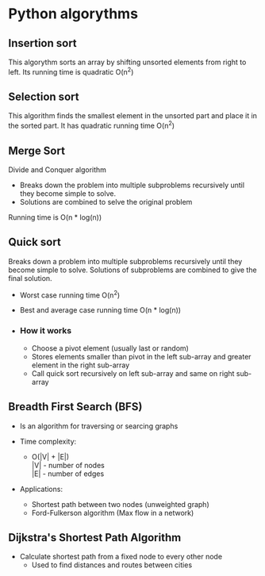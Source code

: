 # Python algorythms

## Insertion sort
This algorythm sorts an array by shifting unsorted elements from right to left.
Its running time is quadratic O(n<sup>2</sup>) 

## Selection sort
This algorithm finds the smallest element in the unsorted part and place it in the sorted part.
It has quadratic running time O(n<sup>2</sup>)

## Merge Sort
Divide and Conquer algorithm
-   Breaks down the problem into multiple subproblems recursively until they become simple to solve.
-   Solutions are combined to selve the original problem

Running time is O(n * log(n))

## Quick sort
Breaks down a problem into multiple subproblems recursively until they become simple to solve.
Solutions of subproblems are combined to give the final solution.
-   Worst case running time O(n<sup>2</sup>)
-   Best and average case running time O(n * log(n))

-   ### How it works
    -   Choose a pivot element (usually last or random)
    -   Stores elements smaller than pivot in the left sub-array and greater element in the right sub-array
    -   Call quick sort recursively on left sub-array and same on right sub-array


## Breadth First Search (BFS)
-   Is an algorithm for traversing or searcing graphs
-   Time complexity:
    -   O(|V| + |E|)<br>
    |V| - number of nodes<br>
    |E| - number of edges<br>

-   Applications:
    -   Shortest path between two nodes (unweighted graph)
    -   Ford-Fulkerson algorithm (Max flow in a network)


## Dijkstra's Shortest Path Algorithm
-   Calculate shortest path from a fixed node to every other node
    -   Used to find distances and routes between cities